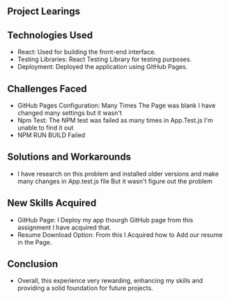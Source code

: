 ## Project Learings

## Technologies Used
- React: Used for building the front-end interface.
- Testing Libraries: React Testing Library for testing purposes.
- Deployment: Deployed the application using GitHub Pages.

## Challenges Faced
- GitHub Pages Configuration: Many Times The Page was blank I have changed many settings but it wasn't
- Npm Test: The NPM test was failed as many times in App.Test.js I'm unable to find it out
- NPM RUN BUILD Failed

## Solutions and Workarounds
- I have research on this problem and installed older versions and make many changes in App.test.js file But it wasn't figure out the problem

## New Skills Acquired
- GitHub Page: I  Deploy my app thourgh GitHub page from this assignment I have acquired that.
- Resume Download Option: From this I Acquired how to Add our resume in the Page.

## Conclusion
- Overall, this experience very rewarding, enhancing my skills and providing a solid foundation for future projects.

